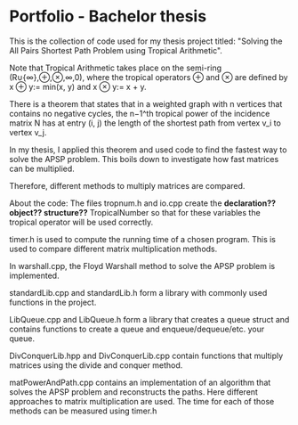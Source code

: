 # Portfolio - Bachelor thesis

This is the collection of code used for my thesis project titled:
  "Solving the All Pairs Shortest Path Problem using Tropical Arithmetic".
  
Note that Tropical Arithmetic takes place on the semi-ring (R∪{∞},⊕,⊗,∞,0), where
the tropical operators ⊕ and ⊗ are defined by x ⊕ y:= min(x, y) and x ⊗ y:= x + y.

There is a theorem that states that in a weighted graph with n vertices that
contains no negative cycles, the n−1^th tropical power of the incidence matrix N
has at entry (i, j) the length of the shortest path from vertex v_i to vertex v_j.

In my thesis, I applied this theorem and used code to find the fastest way
to solve the APSP problem. This boils down to investigate how fast matrices
can be multiplied.

Therefore, different methods to multiply matrices are compared.

About the code:
The files tropnum.h and io.cpp create the **declaration?? object?? structure??** TropicalNumber so that for these variables the
tropical operator will be used correctly. 

timer.h is used to compute the running time of a chosen program. This is used to 
compare different matrix multiplication methods. 

In warshall.cpp, the Floyd Warshall method to solve the APSP problem is implemented.

standardLib.cpp and standardLib.h form a library with commonly used functions in
the project.

LibQueue.cpp and LibQueue.h form a library that creates a queue struct and contains
functions to create a queue and enqueue/dequeue/etc. your queue.

DivConquerLib.hpp and DivConquerLib.cpp contain functions that multiply matrices using
the divide and conquer method.

matPowerAndPath.cpp contains an implementation of an algorithm that solves the APSP problem
and reconstructs the paths. Here different approaches to matrix multiplication are used.
The time for each of those methods can be measured using timer.h
